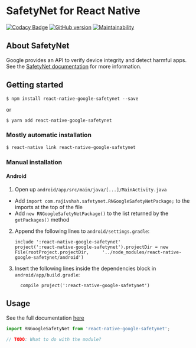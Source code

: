 
# SafetyNet for React Native

[![Codacy Badge](https://api.codacy.com/project/badge/Grade/de3c4e6e440f4cdf93492ddd5b41ace1)](https://app.codacy.com/app/rajivshah3/react-native-google-safetynet?utm_source=github.com&utm_medium=referral&utm_content=rajivshah3/react-native-google-safetynet&utm_campaign=badger)
[![GitHub version](https://badge.fury.io/gh/rajivshah3%2Freact-native-google-safetynet.svg)](https://badge.fury.io/gh/rajivshah3%2Freact-native-google-safetynet) [![Maintainability](https://api.codeclimate.com/v1/badges/dfa536260a3131540826/maintainability)](https://codeclimate.com/github/rajivshah3/react-native-google-safetynet/maintainability)


## About SafetyNet
Google provides an API to verify device integrity and detect harmful apps. See the [SafetyNet documentation](https://developer.android.com/training/safetynet/index.html) for more information.

## Getting started

`$ npm install react-native-google-safetynet --save`

or

`$ yarn add react-native-google-safetynet`

### Mostly automatic installation

`$ react-native link react-native-google-safetynet`

### Manual installation


#### Android

1. Open up `android/app/src/main/java/[...]/MainActivity.java`
  - Add `import com.rajivshah.safetynet.RNGoogleSafetyNetPackage;` to the imports at the top of the file
  - Add `new RNGoogleSafetyNetPackage()` to the list returned by the `getPackages()` method
2. Append the following lines to `android/settings.gradle`:
  	```
  	include ':react-native-google-safetynet'
  	project(':react-native-google-safetynet').projectDir = new File(rootProject.projectDir, 	'../node_modules/react-native-google-safetynet/android')
  	```
3. Insert the following lines inside the dependencies block in `android/app/build.gradle`:
  	```
      compile project(':react-native-google-safetynet')
  	```


## Usage

See the full documentation [here](https://rajivshah3.github.io/react-native-google-safetynet/)

```javascript
import RNGoogleSafetyNet from 'react-native-google-safetynet';

// TODO: What to do with the module?
```
